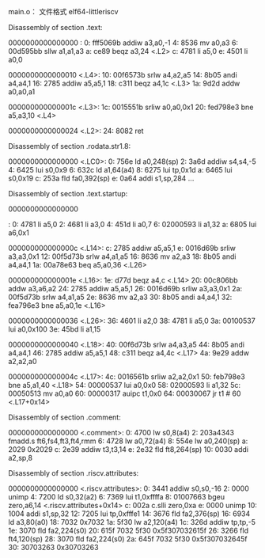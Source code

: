 main.o：     文件格式 elf64-littleriscv


Disassembly of section .text:

0000000000000000 <muti>:
   0:	fff5069b          	addiw	a3,a0,-1
   4:	8536                	mv	a0,a3
   6:	00d595bb          	sllw	a1,a1,a3
   a:	ce89                	beqz	a3,24 <.L2>
   c:	4781                	li	a5,0
   e:	4501                	li	a0,0

0000000000000010 <.L4>:
  10:	00f6573b          	srlw	a4,a2,a5
  14:	8b05                	andi	a4,a4,1
  16:	2785                	addiw	a5,a5,1
  18:	c311                	beqz	a4,1c <.L3>
  1a:	9d2d                	addw	a0,a0,a1

000000000000001c <.L3>:
  1c:	0015551b          	srliw	a0,a0,0x1
  20:	fed798e3          	bne	a5,a3,10 <.L4>

0000000000000024 <.L2>:
  24:	8082                	ret

Disassembly of section .rodata.str1.8:

0000000000000000 <.LC0>:
   0:	756e                	ld	a0,248(sp)
   2:	3a6d                	addiw	s4,s4,-5
   4:	6425                	lui	s0,0x9
   6:	632c                	ld	a1,64(a4)
   8:	6275                	lui	tp,0x1d
   a:	6465                	lui	s0,0x19
   c:	253a                	fld	fa0,392(sp)
   e:	0a64                	addi	s1,sp,284
	...

Disassembly of section .text.startup:

0000000000000000 <main>:
   0:	4781                	li	a5,0
   2:	4681                	li	a3,0
   4:	451d                	li	a0,7
   6:	02000593          	li	a1,32
   a:	6805                	lui	a6,0x1

000000000000000c <.L14>:
   c:	2785                	addiw	a5,a5,1
   e:	0016d69b          	srliw	a3,a3,0x1
  12:	00f5d73b          	srlw	a4,a1,a5
  16:	8636                	mv	a2,a3
  18:	8b05                	andi	a4,a4,1
  1a:	00a78e63          	beq	a5,a0,36 <.L26>

000000000000001e <.L16>:
  1e:	d77d                	beqz	a4,c <.L14>
  20:	00c806bb          	addw	a3,a6,a2
  24:	2785                	addiw	a5,a5,1
  26:	0016d69b          	srliw	a3,a3,0x1
  2a:	00f5d73b          	srlw	a4,a1,a5
  2e:	8636                	mv	a2,a3
  30:	8b05                	andi	a4,a4,1
  32:	fea796e3          	bne	a5,a0,1e <.L16>

0000000000000036 <.L26>:
  36:	4601                	li	a2,0
  38:	4781                	li	a5,0
  3a:	00100537          	lui	a0,0x100
  3e:	45bd                	li	a1,15

0000000000000040 <.L18>:
  40:	00f6d73b          	srlw	a4,a3,a5
  44:	8b05                	andi	a4,a4,1
  46:	2785                	addiw	a5,a5,1
  48:	c311                	beqz	a4,4c <.L17>
  4a:	9e29                	addw	a2,a2,a0

000000000000004c <.L17>:
  4c:	0016561b          	srliw	a2,a2,0x1
  50:	feb798e3          	bne	a5,a1,40 <.L18>
  54:	00000537          	lui	a0,0x0
  58:	02000593          	li	a1,32
  5c:	00050513          	mv	a0,a0
  60:	00000317          	auipc	t1,0x0
  64:	00030067          	jr	t1 # 60 <.L17+0x14>

Disassembly of section .comment:

0000000000000000 <.comment>:
   0:	4700                	lw	s0,8(a4)
   2:	203a4343          	fmadd.s	ft6,fs4,ft3,ft4,rmm
   6:	4728                	lw	a0,72(a4)
   8:	554e                	lw	a0,240(sp)
   a:	2029                	0x2029
   c:	2e39                	addiw	t3,t3,14
   e:	2e32                	fld	ft8,264(sp)
  10:	0030                	addi	a2,sp,8

Disassembly of section .riscv.attributes:

0000000000000000 <.riscv.attributes>:
   0:	3441                	addiw	s0,s0,-16
   2:	0000                	unimp
   4:	7200                	ld	s0,32(a2)
   6:	7369                	lui	t1,0xffffa
   8:	01007663          	bgeu	zero,a6,14 <.riscv.attributes+0x14>
   c:	002a                	c.slli	zero,0xa
   e:	0000                	unimp
  10:	1004                	addi	s1,sp,32
  12:	7205                	lui	tp,0xfffe1
  14:	3676                	fld	fa2,376(sp)
  16:	6934                	ld	a3,80(a0)
  18:	7032                	0x7032
  1a:	5f30                	lw	a2,120(a4)
  1c:	326d                	addiw	tp,tp,-5
  1e:	3070                	fld	fa2,224(s0)
  20:	615f 7032 5f30      	0x5f307032615f
  26:	3266                	fld	ft4,120(sp)
  28:	3070                	fld	fa2,224(s0)
  2a:	645f 7032 5f30      	0x5f307032645f
  30:	30703263          	0x30703263

